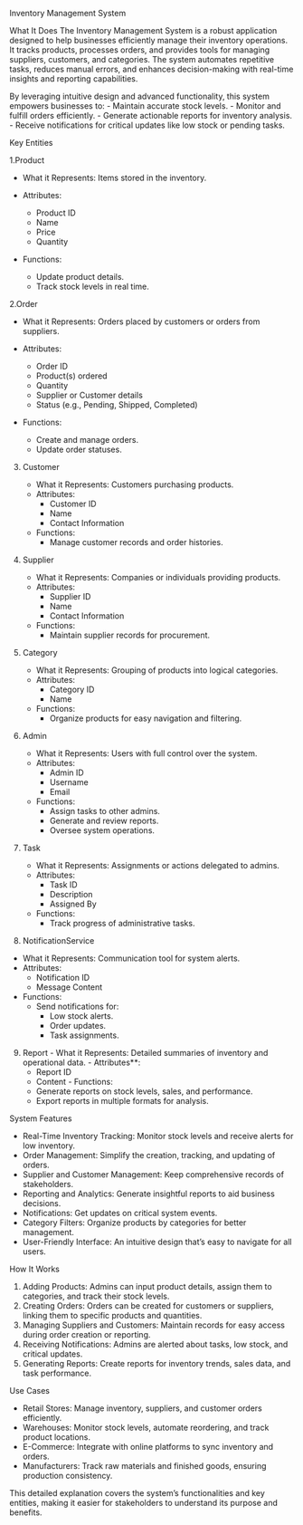 Inventory Management System

What It Does
The Inventory Management System is a robust application designed to help businesses efficiently manage their inventory operations. It tracks products, processes orders, and provides tools for managing suppliers, customers, and categories. The system automates repetitive tasks, reduces manual errors, and enhances decision-making with real-time insights and reporting capabilities. 

By leveraging intuitive design and advanced functionality, this system empowers businesses to:
	- Maintain accurate stock levels.
	- Monitor and fulfill orders efficiently.
	- Generate actionable reports for inventory analysis.
	- Receive notifications for critical updates like low stock or pending tasks.

Key Entities

1.Product
   - What it Represents: Items stored in the inventory.
   - Attributes:
     - Product ID
     - Name
     - Price
     - Quantity

   - Functions:
     - Update product details.
     - Track stock levels in real time.

2.Order
   - What it Represents: Orders placed by customers or orders from suppliers.
   - Attributes:
     - Order ID
     - Product(s) ordered
     - Quantity
     - Supplier or Customer details
     - Status (e.g., Pending, Shipped, Completed)

   - Functions:
     - Create and manage orders.
     - Update order statuses.

3. Customer
   - What it Represents: Customers purchasing products.
   - Attributes:
     - Customer ID
     - Name
     - Contact Information
   - Functions:
     - Manage customer records and order histories.


4. Supplier
   - What it Represents: Companies or individuals providing products.
   - Attributes:
     - Supplier ID
     - Name
     - Contact Information
   - Functions:
     - Maintain supplier records for procurement.

5. Category
   - What it Represents: Grouping of products into logical categories.
   - Attributes:
     - Category ID
     - Name
   - Functions:
     - Organize products for easy navigation and filtering.

6. Admin
   - What it Represents: Users with full control over the system.
   - Attributes:
     - Admin ID
     - Username
     - Email
   - Functions:
     - Assign tasks to other admins.
     - Generate and review reports.
     - Oversee system operations.

7. Task
   - What it Represents: Assignments or actions delegated to admins.
   - Attributes:
     - Task ID
     - Description
     - Assigned By
   - Functions:
     - Track progress of administrative tasks.

 8. NotificationService
   - What it Represents: Communication tool for system alerts.
   - Attributes:
     - Notification ID
     - Message Content
   - Functions:
     - Send notifications for:
       - Low stock alerts.
       - Order updates.
       - Task assignments.
  9. Report
    - What it Represents: Detailed summaries of inventory and operational data.
    - Attributes**:
      - Report ID
      - Content
    - Functions:
      - Generate reports on stock levels, sales, and performance.
      - Export reports in multiple formats for analysis.
      
  System Features
  - Real-Time Inventory Tracking: Monitor stock levels and receive alerts for low inventory.
  - Order Management: Simplify the creation, tracking, and updating of orders.
  - Supplier and Customer Management: Keep comprehensive records of stakeholders.
  - Reporting and Analytics: Generate insightful reports to aid business decisions.
  - Notifications: Get updates on critical system events.
  - Category Filters: Organize products by categories for better management.
  - User-Friendly Interface: An intuitive design that’s easy to navigate for all users.

  How It Works
  1. Adding Products: Admins can input product details, assign them to categories, and track their stock levels.
  2. Creating Orders: Orders can be created for customers or suppliers, linking them to specific products and quantities.
  3. Managing Suppliers and Customers: Maintain records for easy access during order creation or reporting.
  4. Receiving Notifications: Admins are alerted about tasks, low stock, and critical updates.
  5. Generating Reports: Create reports for inventory trends, sales data, and task performance.

  Use Cases
  - Retail Stores: Manage inventory, suppliers, and customer orders efficiently.
  - Warehouses: Monitor stock levels, automate reordering, and track product locations.
  - E-Commerce: Integrate with online platforms to sync inventory and orders.
  - Manufacturers: Track raw materials and finished goods, ensuring production consistency.

  This detailed explanation covers the system’s functionalities and key entities, making it easier for stakeholders to understand its purpose and benefits.